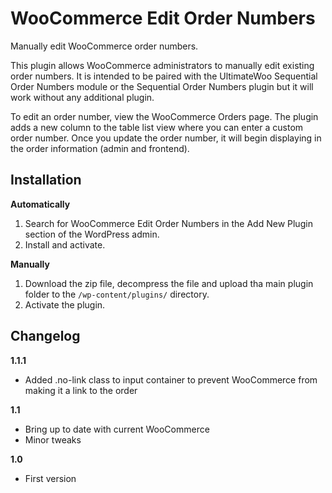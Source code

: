 # WooCommerce Edit Order Numbers

Manually edit WooCommerce order numbers.

This plugin allows WooCommerce administrators to manually edit existing order numbers. It is intended to be paired with the UltimateWoo Sequential Order Numbers module or the Sequential Order Numbers plugin but it will work without any additional plugin.

To edit an order number, view the WooCommerce Orders page. The plugin adds a new column to the table list view where you can enter a custom order number. Once you update the order number, it will begin displaying in the order information (admin and frontend).

## Installation ##

__Automatically__

1. Search for WooCommerce Edit Order Numbers in the Add New Plugin section of the WordPress admin.
2. Install and activate.

__Manually__

1. Download the zip file, decompress the file and upload tha main plugin folder to the `/wp-content/plugins/` directory.
2. Activate the plugin.

## Changelog ##

__1.1.1__
* Added .no-link class to input container to prevent WooCommerce from making it a link to the order

__1.1__
* Bring up to date with current WooCommerce
* Minor tweaks

__1.0__
* First version